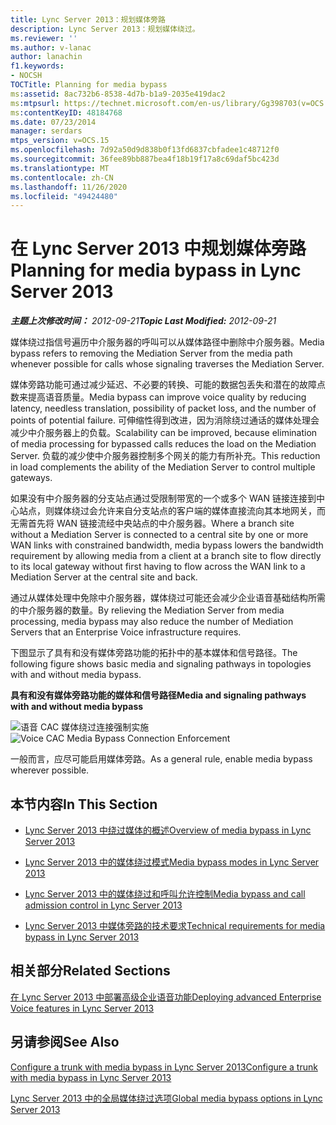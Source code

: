```yaml
---
title: Lync Server 2013：规划媒体旁路
description: Lync Server 2013：规划媒体绕过。
ms.reviewer: ''
ms.author: v-lanac
author: lanachin
f1.keywords:
- NOCSH
TOCTitle: Planning for media bypass
ms:assetid: 8ac732b6-8538-4d7b-b1a9-2035e419dac2
ms:mtpsurl: https://technet.microsoft.com/en-us/library/Gg398703(v=OCS.15)
ms:contentKeyID: 48184768
ms.date: 07/23/2014
manager: serdars
mtps_version: v=OCS.15
ms.openlocfilehash: 7d92a50d9d838b0f13fd6837cbfadee1c48712f0
ms.sourcegitcommit: 36fee89bb887bea4f18b19f17a8c69daf5bc423d
ms.translationtype: MT
ms.contentlocale: zh-CN
ms.lasthandoff: 11/26/2020
ms.locfileid: "49424480"
---
```

# <a name="planning-for-media-bypass-in-lync-server-2013"></a><span data-ttu-id="6e4bb-103">在 Lync Server 2013 中规划媒体旁路</span><span class="sxs-lookup"><span data-stu-id="6e4bb-103">Planning for media bypass in Lync Server 2013</span></span>

<div data-xmlns="http://www.w3.org/1999/xhtml">

<div class="topic" data-xmlns="http://www.w3.org/1999/xhtml" data-msxsl="urn:schemas-microsoft-com:xslt" data-cs="https://msdn.microsoft.com/">

<div data-asp="https://msdn2.microsoft.com/asp">



</div>

<div id="mainSection">

<div id="mainBody"><span data-ttu-id="6e4bb-104">

<span> </span></span><span class="sxs-lookup"><span data-stu-id="6e4bb-104">

<span> </span></span></span>

<span data-ttu-id="6e4bb-105">_**主题上次修改时间：** 2012-09-21_</span><span class="sxs-lookup"><span data-stu-id="6e4bb-105">_**Topic Last Modified:** 2012-09-21_</span></span>

<span data-ttu-id="6e4bb-106">媒体绕过指信号遍历中介服务器的呼叫可以从媒体路径中删除中介服务器。</span><span class="sxs-lookup"><span data-stu-id="6e4bb-106">Media bypass refers to removing the Mediation Server from the media path whenever possible for calls whose signaling traverses the Mediation Server.</span></span>

<span data-ttu-id="6e4bb-107">媒体旁路功能可通过减少延迟、不必要的转换、可能的数据包丢失和潜在的故障点数来提高语音质量。</span><span class="sxs-lookup"><span data-stu-id="6e4bb-107">Media bypass can improve voice quality by reducing latency, needless translation, possibility of packet loss, and the number of points of potential failure.</span></span> <span data-ttu-id="6e4bb-108">可伸缩性得到改进，因为消除绕过通话的媒体处理会减少中介服务器上的负载。</span><span class="sxs-lookup"><span data-stu-id="6e4bb-108">Scalability can be improved, because elimination of media processing for bypassed calls reduces the load on the Mediation Server.</span></span> <span data-ttu-id="6e4bb-109">负载的减少使中介服务器控制多个网关的能力有所补充。</span><span class="sxs-lookup"><span data-stu-id="6e4bb-109">This reduction in load complements the ability of the Mediation Server to control multiple gateways.</span></span>

<span data-ttu-id="6e4bb-110">如果没有中介服务器的分支站点通过受限制带宽的一个或多个 WAN 链接连接到中心站点，则媒体绕过会允许来自分支站点的客户端的媒体直接流向其本地网关，而无需首先将 WAN 链接流经中央站点的中介服务器。</span><span class="sxs-lookup"><span data-stu-id="6e4bb-110">Where a branch site without a Mediation Server is connected to a central site by one or more WAN links with constrained bandwidth, media bypass lowers the bandwidth requirement by allowing media from a client at a branch site to flow directly to its local gateway without first having to flow across the WAN link to a Mediation Server at the central site and back.</span></span>

<span data-ttu-id="6e4bb-111">通过从媒体处理中免除中介服务器，媒体绕过可能还会减少企业语音基础结构所需的中介服务器的数量。</span><span class="sxs-lookup"><span data-stu-id="6e4bb-111">By relieving the Mediation Server from media processing, media bypass may also reduce the number of Mediation Servers that an Enterprise Voice infrastructure requires.</span></span>

<span data-ttu-id="6e4bb-112">下图显示了具有和没有媒体旁路功能的拓扑中的基本媒体和信号路径。</span><span class="sxs-lookup"><span data-stu-id="6e4bb-112">The following figure shows basic media and signaling pathways in topologies with and without media bypass.</span></span>

<span data-ttu-id="6e4bb-113">**具有和没有媒体旁路功能的媒体和信号路径**</span><span class="sxs-lookup"><span data-stu-id="6e4bb-113">**Media and signaling pathways with and without media bypass**</span></span>

<span data-ttu-id="6e4bb-114">![语音 CAC 媒体绕过连接强制实施](images/Gg398703.4d66d529-0912-4de1-abec-266f54272eb3(OCS.15).jpg "语音 CAC 媒体绕过连接强制实施")</span><span class="sxs-lookup"><span data-stu-id="6e4bb-114">![Voice CAC Media Bypass Connection Enforcement](images/Gg398703.4d66d529-0912-4de1-abec-266f54272eb3(OCS.15).jpg "Voice CAC Media Bypass Connection Enforcement")</span></span>

<span data-ttu-id="6e4bb-115">一般而言，应尽可能启用媒体旁路。</span><span class="sxs-lookup"><span data-stu-id="6e4bb-115">As a general rule, enable media bypass wherever possible.</span></span>

<div>

## <a name="in-this-section"></a><span data-ttu-id="6e4bb-116">本节内容</span><span class="sxs-lookup"><span data-stu-id="6e4bb-116">In This Section</span></span>

  - [<span data-ttu-id="6e4bb-117">Lync Server 2013 中绕过媒体的概述</span><span class="sxs-lookup"><span data-stu-id="6e4bb-117">Overview of media bypass in Lync Server 2013</span></span>](lync-server-2013-overview-of-media-bypass.md)

  - [<span data-ttu-id="6e4bb-118">Lync Server 2013 中的媒体绕过模式</span><span class="sxs-lookup"><span data-stu-id="6e4bb-118">Media bypass modes in Lync Server 2013</span></span>](lync-server-2013-media-bypass-modes.md)

  - [<span data-ttu-id="6e4bb-119">Lync Server 2013 中的媒体绕过和呼叫允许控制</span><span class="sxs-lookup"><span data-stu-id="6e4bb-119">Media bypass and call admission control in Lync Server 2013</span></span>](lync-server-2013-media-bypass-and-call-admission-control.md)

  - [<span data-ttu-id="6e4bb-120">Lync Server 2013 中媒体旁路的技术要求</span><span class="sxs-lookup"><span data-stu-id="6e4bb-120">Technical requirements for media bypass in Lync Server 2013</span></span>](lync-server-2013-technical-requirements-for-media-bypass.md)

</div>

<div>

## <a name="related-sections"></a><span data-ttu-id="6e4bb-121">相关部分</span><span class="sxs-lookup"><span data-stu-id="6e4bb-121">Related Sections</span></span>

[<span data-ttu-id="6e4bb-122">在 Lync Server 2013 中部署高级企业语音功能</span><span class="sxs-lookup"><span data-stu-id="6e4bb-122">Deploying advanced Enterprise Voice features in Lync Server 2013</span></span>](lync-server-2013-deploying-advanced-enterprise-voice-features.md)

</div>

<div>

## <a name="see-also"></a><span data-ttu-id="6e4bb-123">另请参阅</span><span class="sxs-lookup"><span data-stu-id="6e4bb-123">See Also</span></span>


[<span data-ttu-id="6e4bb-124">Configure a trunk with media bypass in Lync Server 2013</span><span class="sxs-lookup"><span data-stu-id="6e4bb-124">Configure a trunk with media bypass in Lync Server 2013</span></span>](lync-server-2013-configure-a-trunk-with-media-bypass.md)  


[<span data-ttu-id="6e4bb-125">Lync Server 2013 中的全局媒体绕过选项</span><span class="sxs-lookup"><span data-stu-id="6e4bb-125">Global media bypass options in Lync Server 2013</span></span>](lync-server-2013-global-media-bypass-options.md)  
  

<span data-ttu-id="6e4bb-126"></div>

</div>

<span> </span>

</div>

</div>

</span><span class="sxs-lookup"><span data-stu-id="6e4bb-126"></div>

</div>

<span> </span>

</div>

</div>

</span></span></div>

